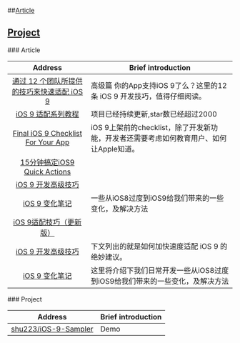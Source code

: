##[Article](#article)
## [Project](#project)


###<a name="article"/> Article

| Address |  Brief introduction
|:------:|------|
|[通过 12 个团队所提供的技巧来快速适配 iOS 9](https://realm.io/cn/news/tips-for-ios-9-development/?hmsr=toutiao.io&utm_medium=toutiao.io&utm_source=toutiao.io)| 高级篇 你的App支持iOS 9了么？这里的12条 iOS 9 开发技巧，值得仔细阅读。
|[iOS 9 适配系列教程](https://github.com/ChenYilong/iOS9AdaptationTips)|  项目已经持续更新,star数已经超过2000 |
|[Final iOS 9 Checklist For Your App](http://denzhadanov.com/2015/09/08/final-ios-9-checklist-for-your-app/)| iOS 9上架前的checklist，除了开发新功能，开发者还需要考虑如何教育用户、如何让Apple知道。|
|[15分钟搞定iOS9 Quick Actions](http://mp.weixin.qq.com/s?__biz=MjM5NDMzMTcxMg==&mid=212175593&idx=1&sn=887118aaa63d4d364ccf16be9e807a72#rd)| 
|[iOS 9 开发高级技巧](http://www.kuqin.com/shuoit/20150916/348106.html)|
|[iOS 9 变化笔记](http://segmentfault.com/a/1190000003794595?hmsr=toutiao.io&utm_medium=toutiao.io&utm_source=toutiao.io?utm_source=Weibo&utm_medium=shareLink&utm_campaign=socialShare)|一些从iOS8过度到iOS9给我们带来的一些变化，及解决方法|
|[iOS 9适配技巧（更新版）](http://www.cocoachina.com/ios/20150929/13598.html)|
|[iOS 9 开发高级技巧](http://www.kuqin.com/shuoit/20150916/348106.html)|下文列出的就是如何加快速度适配 iOS 9 的绝妙建议。
|[iOS 9 变化笔记](http://www.kuqin.com/shuoit/20150928/348309.html)|这里将介绍下我们日常开发一些从iOS8过度到iOS9给我们带来的一些变化，及解决方法|
###<a name="project"/> Project

|  Address  |    Brief introduction 
|:---:|---
|[shu223/iOS-9-Sampler](https://github.com/shu223/iOS-9-Sampler) | Demo

